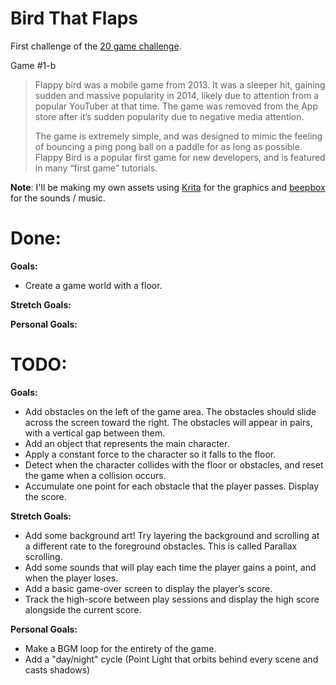 # Bird That Flaps

First challenge of the [20 game challenge](https://20_games_challenge.gitlab.io/).

Game #1-b

> Flappy bird was a mobile game from 2013. It was a sleeper hit, gaining sudden and massive popularity in 2014, likely due to attention from a popular YouTuber at that time. The game was removed from the App store after it’s sudden popularity due to negative media attention.
> 
> The game is extremely simple, and was designed to mimic the feeling of bouncing a ping pong ball on a paddle for as long as possible.
> Flappy Bird is a popular first game for new developers, and is featured in many “first game” tutorials.

**Note**: I'll be making my own assets using [Krita](https://krita.org/) for the graphics and [beepbox](https://www.beepbox.co) for the sounds / music.

# Done:

**Goals:**

- Create a game world with a floor.

**Stretch Goals:**


**Personal Goals:**


# TODO:

**Goals:**
- Add obstacles on the left of the game area. The obstacles should slide across the screen toward the right. The obstacles will appear in pairs, with a vertical gap between them.
- Add an object that represents the main character.
- Apply a constant force to the character so it falls to the floor.
- Detect when the character collides with the floor or obstacles, and reset the game when a collision occurs.
- Accumulate one point for each obstacle that the player passes. Display the score.

**Stretch Goals:**
- Add some background art! Try layering the background and scrolling at a different rate to the foreground obstacles. This is called Parallax scrolling.
- Add some sounds that will play each time the player gains a point, and when the player loses.
- Add a basic game-over screen to display the player’s score.
- Track the high-score between play sessions and display the high score alongside the current score.

**Personal Goals:**
- Make a BGM loop for the entirety of the game.
- Add a "day/night" cycle (Point Light that orbits behind every scene and casts shadows)
